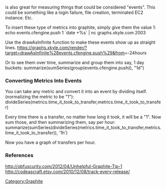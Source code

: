<Graphite> is also great for measuring things that could be considered
"events". This could be something like a login failure, file creation,
terminated EC2 instance. Etc.

To insert these type of metrics into graphite, simply give them the
value 1: echo events.cfengine.push 1 \`date +%s\` | nc graphs.xkyle.com
2003

Use the drawAsInfinite function to make these events show up as straight
lines.
<https://graphs.xkyle.com/render/?target=drawAsInfinite%28events.cfengine.push%29&from>=-24hours

Or to see them over time, summarize and group them into say, 1 day
buckets: summarize(sumSeries(group(events.cfengine.push)), "1d")

### Converting Metrics Into Events

You can take any metric and convert it into an event by dividing itself.
(normalizing the metric to be "1"):
divideSeries(metrics.time\_it\_took\_to\_transfer,metrics.time\_it\_took\_to\_transfer)

Every time there is a transfer, no matter how long it took, it will be a
"1". Now sum those, and then summarizing them, say per hour:
summarize(sumSeries(divideSeries(metrics.time\_it\_took\_to\_transfer,metrics.time\_it\_took\_to\_transfer)),
'1h')

Now you have a graph of transfers per hour.

### References

<http://obfuscurity.com/2012/04/Unhelpful-Graphite-Tip-1>
<http://codeascraft.etsy.com/2010/12/08/track-every-release/>

<Category:Graphite>
